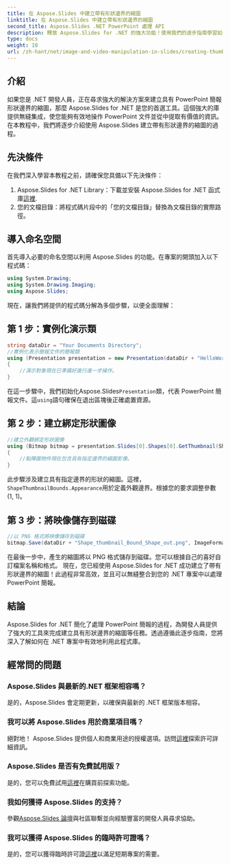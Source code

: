 ```yaml
---
title: 在 Aspose.Slides 中建立帶有形狀邊界的縮圖
linktitle: 在 Aspose.Slides 中建立帶有形狀邊界的縮圖
second_title: Aspose.Slides .NET PowerPoint 處理 API
description: 釋放 Aspose.Slides for .NET 的強大功能！使用我們的逐步指南學習如何輕鬆建立形狀縮圖。
type: docs
weight: 10
url: /zh-hant/net/image-and-video-manipulation-in-slides/creating-thumbnail-bounds-shape/
---
```

## 介紹
如果您是 .NET 開發人員，正在尋求強大的解決方案來建立具有 PowerPoint 簡報形狀邊界的縮圖，那麼 Aspose.Slides for .NET 是您的首選工具。這個強大的庫提供無縫集成，使您能夠有效地操作 PowerPoint 文件並從中提取有價值的資訊。在本教程中，我們將逐步介紹使用 Aspose.Slides 建立帶有形狀邊界的縮圖的過程。
## 先決條件
在我們深入學習本教程之前，請確保您具備以下先決條件：
1.  Aspose.Slides for .NET Library：下載並安裝 Aspose.Slides for .NET 函式庫[這裡](https://releases.aspose.com/slides/net/).
2. 您的文檔目錄：將程式碼片段中的「您的文檔目錄」替換為文檔目錄的實際路徑。
## 導入命名空間
首先導入必要的命名空間以利用 Aspose.Slides 的功能。在專案的開頭加入以下程式碼：
```csharp
using System.Drawing;
using System.Drawing.Imaging;
using Aspose.Slides;
```
現在，讓我們將提供的程式碼分解為多個步驟，以便全面理解：
## 第 1 步：實例化演示類
```csharp
string dataDir = "Your Documents Directory";
//實例化表示簡報文件的簡報類
using (Presentation presentation = new Presentation(dataDir + "HelloWorld.pptx"))
{
    //演示對象現在已準備好進行進一步操作。
}
```
在這一步驟中，我們初始化Aspose.Slides`Presentation`類，代表 PowerPoint 簡報文件。這`using`語句確保在退出區塊後正確處置資源。
## 第 2 步：建立綁定形狀圖像
```csharp
//建立外觀綁定形狀圖像
using (Bitmap bitmap = presentation.Slides[0].Shapes[0].GetThumbnail(ShapeThumbnailBounds.Appearance, 1, 1))
{
    //點陣圖物件現在包含具有指定邊界的縮圖影像。
}
```
此步驟涉及建立具有指定邊界的形狀的縮圖。這裡，`ShapeThumbnailBounds.Appearance`用於定義外觀邊界。根據您的要求調整參數 (1, 1)。
## 第 3 步：將映像儲存到磁碟
```csharp
//以 PNG 格式將映像儲存到磁碟
bitmap.Save(dataDir + "Shape_thumbnail_Bound_Shape_out.png", ImageFormat.Png);
```
在最後一步中，產生的縮圖將以 PNG 格式儲存到磁碟。您可以根據自己的喜好自訂檔案名稱和格式。
現在，您已經使用 Aspose.Slides for .NET 成功建立了帶有形狀邊界的縮圖！此過程非常高效，並且可以無縫整合到您的 .NET 專案中以處理 PowerPoint 簡報。
## 結論
Aspose.Slides for .NET 簡化了處理 PowerPoint 簡報的過程，為開發人員提供了強大的工具來完成建立具有形狀邊界的縮圖等任務。透過遵循此逐步指南，您將深入了解如何在 .NET 專案中有效地利用此程式庫。
## 經常問的問題
### Aspose.Slides 與最新的.NET 框架相容嗎？
是的，Aspose.Slides 會定期更新，以確保與最新的 .NET 框架版本相容。
### 我可以將 Aspose.Slides 用於商業項目嗎？
絕對地！ Aspose.Slides 提供個人和商業用途的授權選項。訪問[這裡](https://purchase.aspose.com/buy)探索許可詳細資訊。
### Aspose.Slides 是否有免費試用版？
是的，您可以免費試用[這裡](https://releases.aspose.com/)在購買前探索功能。
### 我如何獲得 Aspose.Slides 的支持？
參觀[Aspose.Slides 論壇](https://forum.aspose.com/c/slides/11)與社區聯繫並向經驗豐富的開發人員尋求協助。
### 我可以獲得 Aspose.Slides 的臨時許可證嗎？
是的，您可以獲得臨時許可證[這裡](https://purchase.aspose.com/temporary-license/)以滿足短期專案的需要。